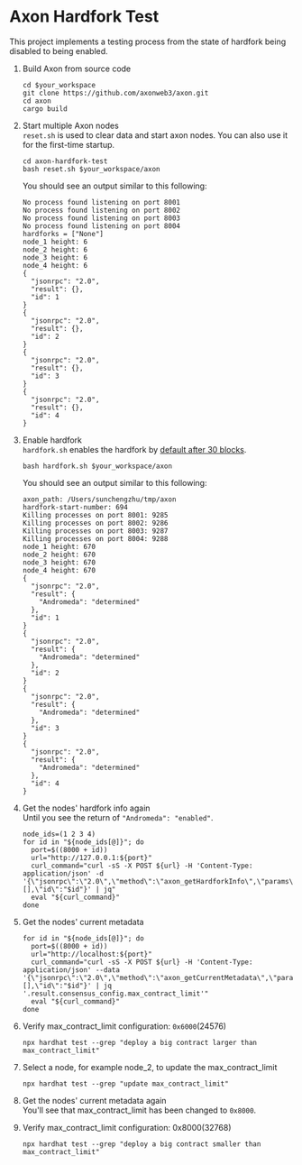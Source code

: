 # Axon Hardfork Test

This project implements a testing process from the state of hardfork being disabled to being enabled.

1. Build Axon from source code
    ```shell
    cd $your_workspace
    git clone https://github.com/axonweb3/axon.git
    cd axon
    cargo build
    ```
2. Start multiple Axon nodes  
   `reset.sh` is used to clear data and start axon nodes. You can also use it for the first-time startup.
    ```shell
    cd axon-hardfork-test
    bash reset.sh $your_workspace/axon
    ```
    You should see an output similar to this following:
    ```
    No process found listening on port 8001
    No process found listening on port 8002
    No process found listening on port 8003
    No process found listening on port 8004
    hardforks = ["None"]
    node_1 height: 6
    node_2 height: 6
    node_3 height: 6
    node_4 height: 6
    {
      "jsonrpc": "2.0",
      "result": {},
      "id": 1
    }
    {
      "jsonrpc": "2.0",
      "result": {},
      "id": 2
    }
    {
      "jsonrpc": "2.0",
      "result": {},
      "id": 3
    }
    {
      "jsonrpc": "2.0",
      "result": {},
      "id": 4
    }
    ```

3. Enable hardfork  
   `hardfork.sh` enables the hardfork by [default after 30 blocks](https://github.com/axonweb3/axon-hardfork-test/blob/3880c355712c77d9fbef0863aaa382f0debec12b/hardfork.sh#L18).
    ```shell
    bash hardfork.sh $your_workspace/axon
    ```
   You should see an output similar to this following:
    ```
    axon_path: /Users/sunchengzhu/tmp/axon
    hardfork-start-number: 694
    Killing processes on port 8001: 9285
    Killing processes on port 8002: 9286
    Killing processes on port 8003: 9287
    Killing processes on port 8004: 9288
    node_1 height: 670
    node_2 height: 670
    node_3 height: 670
    node_4 height: 670
    {
      "jsonrpc": "2.0",
      "result": {
        "Andromeda": "determined"
      },
      "id": 1
    }
    {
      "jsonrpc": "2.0",
      "result": {
        "Andromeda": "determined"
      },
      "id": 2
    }
    {
      "jsonrpc": "2.0",
      "result": {
        "Andromeda": "determined"
      },
      "id": 3
    }
    {
      "jsonrpc": "2.0",
      "result": {
        "Andromeda": "determined"
      },
      "id": 4
    }
    ```
4. Get the nodes' hardfork info again  
   Until you see the return of `"Andromeda": "enabled"`.
   ```shell
   node_ids=(1 2 3 4)
   for id in "${node_ids[@]}"; do
     port=$((8000 + id))
     url="http://127.0.0.1:${port}"
     curl_command="curl -sS -X POST ${url} -H 'Content-Type: application/json' -d '{\"jsonrpc\":\"2.0\",\"method\":\"axon_getHardforkInfo\",\"params\":[],\"id\":"$id"}' | jq"
     eval "${curl_command}"
   done
   ```

5. Get the nodes' current metadata
   ```shell
   for id in "${node_ids[@]}"; do
     port=$((8000 + id))
     url="http://localhost:${port}"
     curl_command="curl -sS -X POST ${url} -H 'Content-Type: application/json' --data '{\"jsonrpc\":\"2.0\",\"method\":\"axon_getCurrentMetadata\",\"params\":[],\"id\":"$id"}' | jq '.result.consensus_config.max_contract_limit'"
     eval "${curl_command}"
   done
   ```
6. Verify max_contract_limit configuration: `0x6000`(24576)
   ```shell
   npx hardhat test --grep "deploy a big contract larger than max_contract_limit"
   ```
7. Select a node, for example node_2, to update the max_contract_limit
   ```shell
   npx hardhat test --grep "update max_contract_limit"
   ```
8. Get the nodes' current metadata again  
   You'll see that max_contract_limit has been changed to `0x8000`.
9. Verify max_contract_limit configuration: 0x8000(32768)
   ```shel
   npx hardhat test --grep "deploy a big contract smaller than max_contract_limit"
   ```
